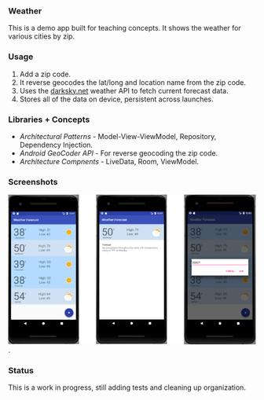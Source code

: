 ### Weather
This is a demo app built for teaching concepts.  It shows the weather for various cities by zip.

### Usage

1. Add a zip code.
2. It reverse geocodes the lat/long and location name from the zip code.
3. Uses the [darksky.net](https://darksky.net) weather API to fetch current forecast data.
4. Stores all of the data on device, persistent across launches.

### Libraries + Concepts
* *Architectural Patterns* - Model-View-ViewModel, Repository, Dependency Injection.
* *Android GeoCoder API* - For reverse geocoding the zip code.
* *Architecture Compnents* - LiveData, Room, ViewModel.

### Screenshots
![Get the weatherList forecast in your city!](WeatherAppScreenshots.png).

### Status
This is a work in progress, still adding tests and cleaning up organization.
